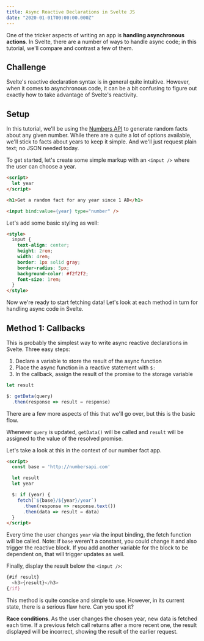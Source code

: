 ```yaml
---
title: Async Reactive Declarations in Svelte JS
date: "2020-01-01T00:00:00.000Z"
---
```


One of the tricker aspects of writing an app is **handling asynchronous actions**. In Svelte, there are a number of ways to handle async code; in this tutorial, we'll compare and contrast a few of them.

## Challenge

Svelte's reactive declaration syntax is in general quite intuitive. However, when it comes to asynchronous code, it can be a bit confusing to figure out exactly how to take advantage of Svelte's reactivity.

## Setup

In this tutorial, we'll be using the [Numbers API](http://numbersapi.com) to generate random facts about any given number. While there are a quite a lot of options available, we'll stick to facts about years to keep it simple. And we'll just request plain text; no JSON needed today.

To get started, let's create some simple markup with an `<input />` where the user can choose a year.

```html
<script>
  let year
</script>

<h1>Get a random fact for any year since 1 AD</h1>

<input bind:value={year} type="number" />
```

Let's add some basic styling as well:

```html
<style>
  input {
    text-align: center;
    height: 2rem;
    width: 4rem;
    border: 1px solid gray;
    border-radius: 5px;
    background-color: #f2f2f2;
    font-size: 1rem;
  }
</style>
```

Now we're ready to start fetching data! Let's look at each method in turn for handling async code in Svelte. 

## Method 1: Callbacks

This is probably the simplest way to write async reactive declarations in Svelte. Three easy steps:

1. Declare a variable to store the result of the async function
2. Place the async function in a reactive statement with `$:`
3. In the callback, assign the result of the promise to the storage variable

```js
let result

$: getData(query)
  .then(response => result = response)
```

There are a few more aspects of this that we'll go over, but this is the basic flow.

Whenever `query` is updated, `getData()` will be called and `result` will be assigned to the value of the resolved promise.

Let's take a look at this in the context of our number fact app. 

```html
<script>
  const base = 'http://numbersapi.com'

  let result
  let year

  $: if (year) {
    fetch(`${base}/${year}/year`)
      .then(response => response.text())
      .then(data => result = data)
  }
</script>
```

Every time the user changes `year` via the input binding, the fetch function will be called. Note: if `base` weren't a constant, you could change it and also trigger the reactive block. If you add another variable for the block to be dependent on, that will trigger updates as well.

Finally, display the result below the `<input />`:

```js
{#if result}
  <h3>{result}</h3>
{/if}
```

This method is quite concise and simple to use. However, in its current state, there is a serious flaw here. Can you spot it?

 **Race conditions**. As the user changes the chosen year, new data is fetched each time. If a previous fetch call returns after a more recent one, the result displayed will be incorrect, showing the result of the earlier request.
